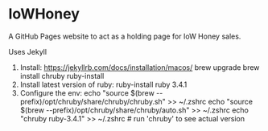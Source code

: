 # IoWHoney

A GitHub Pages website to act as a holding page for IoW Honey sales.

Uses Jekyll

1. Install: https://jekyllrb.com/docs/installation/macos/
   brew upgrade
   brew install chruby ruby-install
2. Install latest version of ruby: ruby-install ruby 3.4.1
3. Configure the env:
   echo "source $(brew --prefix)/opt/chruby/share/chruby/chruby.sh" >> ~/.zshrc
   echo "source $(brew --prefix)/opt/chruby/share/chruby/auto.sh" >> ~/.zshrc
   echo "chruby ruby-3.4.1" >> ~/.zshrc # run 'chruby' to see actual version
